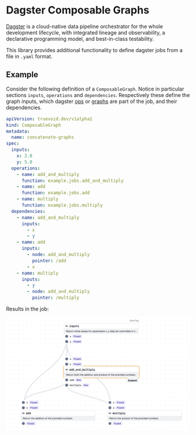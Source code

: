 # Dagster Composable Graphs

[Dagster](https://github.com/dagster-io/dagster) is a cloud-native data
pipeline orchestrator for the whole development lifecycle, with integrated
lineage and observability, a declarative programming model, and best-in-class
testability.

This library provides additional functionality to define dagster jobs from a
file in `.yaml` format.

## Example

Consider the following definition of a `ComposableGraph`. Notice in particular
sections `inputs`, `operations` and `dependencies`. Respectively these define
the graph inputs, which dagster
[ops](https://docs.dagster.io/concepts/ops-jobs-graphs/ops#ops) or
[graphs](https://docs.dagster.io/concepts/ops-jobs-graphs/graphs#op-graphs) are
part of the job, and their dependencies.

```yaml
apiVersion: truevoid.dev/v1alpha1
kind: ComposableGraph
metadata:
  name: concatenate-graphs
spec:
  inputs:
    x: 2.0
    y: 5.0
  operations:
    - name: add_and_multiply
      function: example.jobs.add_and_multiply
    - name: add
      function: example.jobs.add
    - name: multiply
      function: example.jobs.multiply
  dependencies:
    - name: add_and_multiply
      inputs:
        - x
        - y
    - name: add
      inputs:
        - node: add_and_multiply
          pointer: /add
        - x
    - name: multiply
      inputs:
        - y
        - node: add_and_multiply
          pointer: /multiply
```

Results in the job:

![example-job](assets/images/graph.png)
